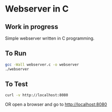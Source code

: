 # Webserver in C

## Work in progress

Simple webserver written in C programming.

## To Run

```bash
gcc -Wall webserver.c -o webserver
./webserver
```

## To Test

```bash
curl -v http://localhost:8080
```

OR open a browser and go to <http://localhost:8080>

